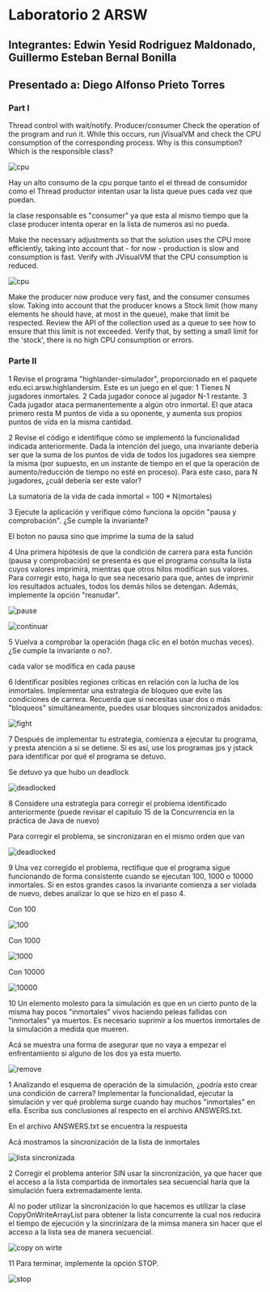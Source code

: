 # Laboratorio 2 ARSW
## Integrantes: Edwin Yesid Rodriguez Maldonado, Guillermo Esteban Bernal Bonilla
## Presentado a: Diego Alfonso Prieto Torres
### Part I
Thread control with wait/notify. Producer/consumer
Check the operation of the program and run it. While this occurs, run jVisualVM and check the CPU consumption of the corresponding process. Why is this consumption? Which is the responsible class? 

![cpu](imagenes/cpu.png)

Hay un alto consumo de la cpu porque tanto el el thread de consumidor como el Thread productor intentan usar la lista queue pues cada vez que puedan.
 
la clase responsable es "consumer" ya que esta al mismo tiempo que la clase producer intenta operar en la lista de numeros asi no pueda.

Make the necessary adjustments so that the solution uses the CPU more efficiently, taking into account that - for now - production is slow and consumption is fast. Verify with JVisualVM that the CPU consumption is reduced. 

![cpu](imagenes/cpu2.png)

Make the producer now produce very fast, and the consumer consumes slow. Taking into account that the producer knows a Stock limit (how many elements he should have, at most in the queue), make that limit be respected. Review the API of the collection used as a queue to see how to ensure that this limit is not exceeded. Verify that, by setting a small limit for the 'stock', there is no high CPU consumption or errors.

### Parte II

1 Revise el programa "highlander-simulador", proporcionado en el paquete edu.eci.arsw.highlandersim. Este es un juego en el que:
 1 Tienes N jugadores inmortales. 
 2 Cada jugador conoce al jugador N-1 restante.
 3 Cada jugador ataca permanentemente a algún otro inmortal. El que ataca primero resta M puntos de vida a su oponente, y aumenta sus propios puntos de vida en la misma cantidad. 

2 Revise el código e identifique cómo se implementó la funcionalidad indicada anteriormente. Dada la intención del juego, una invariante debería ser que la suma de los puntos de vida de todos los jugadores sea siempre la misma (por supuesto, en un instante de tiempo en el que la operación de aumento/reducción de tiempo no esté en proceso). Para este caso, para N jugadores, ¿cuál debería ser este valor?

La sumatoria de la vida de cada inmortal = 100 * N(mortales)

3 Ejecute la aplicación y verifique cómo funciona la opción "pausa y comprobación". ¿Se cumple la invariante?

El boton no pausa sino que imprime la suma de la salud

4 Una primera hipótesis de que la condición de carrera para esta función (pausa y comprobación) se presenta es que el programa consulta la lista cuyos valores imprimirá, mientras que otros hilos modifican sus valores. Para corregir esto, haga lo que sea necesario para que, antes de imprimir los resultados actuales, todos los demás hilos se detengan. Además, implemente la opción "reanudar".

![pause](imagenes/pause.png)

![continuar](imagenes/continuar.png)

5 Vuelva a comprobar la operación (haga clic en el botón muchas veces). ¿Se cumple la invariante o no?.

cada valor se modifica en cada pause

6 Identificar posibles regiones críticas en relación con la lucha de los inmortales. Implementar una estrategia de bloqueo que evite las condiciones de carrera. Recuerda que si necesitas usar dos o más "bloqueos" simultáneamente, puedes usar bloques sincronizados anidados:

![fight](imagenes/fight.png)

7 Después de implementar tu estrategia, comienza a ejecutar tu programa, y presta atención a si se detiene. Si es así, use los programas jps y jstack para identificar por qué el programa se detuvo.

Se detuvo ya que hubo un deadlock

![deadlocked](imagenes/deadlock.png)

8 Considere una estrategia para corregir el problema identificado anteriormente (puede revisar el capítulo 15 de la Concurrencia en la práctica de Java de nuevo)

Para corregir el problema, se sincronizaran en el mismo orden que van

![deadlocked](imagenes/deadlock2.png)

9 Una vez corregido el problema, rectifique que el programa sigue funcionando de forma consistente cuando se ejecutan 100, 1000 o 10000 inmortales. Si en estos grandes casos la invariante comienza a ser violada de nuevo, debes analizar lo que se hizo en el paso 4.

Con 100

![100](imagenes/100.png)

Con 1000

![1000](imagenes/1000.png)

Con 10000

![10000](imagenes/10000.png)

10 Un elemento molesto para la simulación es que en un cierto punto de la misma hay pocos "inmortales" vivos haciendo peleas fallidas con "inmortales" ya muertos. Es necesario suprimir a los muertos inmortales de la simulación a medida que mueren. 

Acá se muestra una forma de asegurar que no vaya a empezar el enfrentamiento si alguno de los dos ya esta muerto.

![remove](imagenes/remove.png)

1 Analizando el esquema de operación de la simulación, ¿podría esto crear una condición de carrera? Implementar la funcionalidad, ejecutar la simulación y ver qué problema surge cuando hay muchos "inmortales" en ella. Escriba sus conclusiones al respecto en el archivo ANSWERS.txt.

En el archivo ANSWERS.txt se encuentra la respuesta

Acá mostramos la sincronización de la lista de inmortales

![lista sincronizada](https://user-images.githubusercontent.com/54051399/91251576-5d17cf80-e721-11ea-9d20-1875e0a0f3fa.PNG)

2 Corregir el problema anterior SIN usar la sincronización, ya que hacer que el acceso a la lista compartida de inmortales sea secuencial haría que la simulación fuera extremadamente lenta.

Al no poder utilizar la sincronización lo que hacemos es utilizar la clase CopyOnWriteArrayList para obtener la lista concurrente la cual nos reducira el tiempo de ejecución y la sincrinizara de la mimsa manera sin hacer que el acceso a la lista sea de manera secuencial.

![copy on wirte](https://user-images.githubusercontent.com/54051399/91251517-3fe30100-e721-11ea-9dd8-bf79cb6b1bd2.PNG)

11 Para terminar, implemente la opción STOP.

![stop](imagenes/stop.png)

